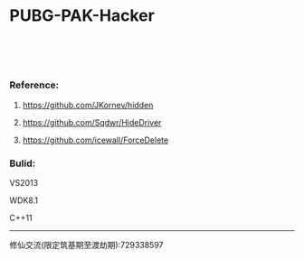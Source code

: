 # PUBG-PAK-Hacker



<h1 align="center">
	<img src="2.png" alt="">
	<br>
	<br>
</h1>





### Reference:

1. https://github.com/JKornev/hidden

2. https://github.com/Sqdwr/HideDriver

3. https://github.com/icewall/ForceDelete


### Bulid:

VS2013

WDK8.1

C++11

---------

修仙交流(限定筑基期至渡劫期):729338597





